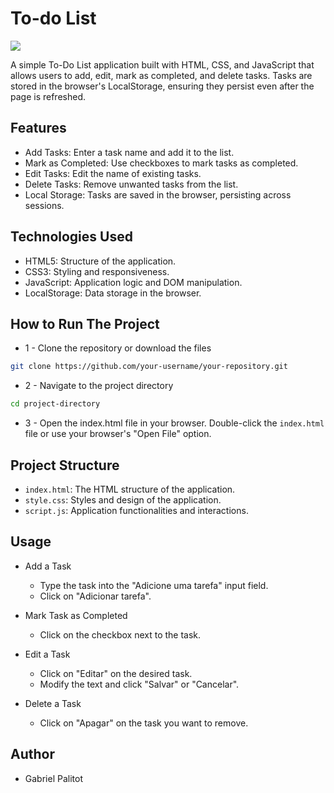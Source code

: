 # To-do List

<img src="https://i.ibb.co/HgF0Ndz/Screenshot-from-2024-09-27-15-23-43.png"></img>

A simple To-Do List application built with HTML, CSS, and JavaScript that allows users to add, edit, mark as completed, and delete tasks. Tasks are stored in the browser's LocalStorage, ensuring they persist even after the page is refreshed.

## Features

- Add Tasks: Enter a task name and add it to the list.
- Mark as Completed: Use checkboxes to mark tasks as completed.
- Edit Tasks: Edit the name of existing tasks.
- Delete Tasks: Remove unwanted tasks from the list.
- Local Storage: Tasks are saved in the browser, persisting across sessions.

## Technologies Used
- HTML5: Structure of the application.
- CSS3: Styling and responsiveness.
- JavaScript: Application logic and DOM manipulation.
- LocalStorage: Data storage in the browser.

## How to Run The Project

- 1 - Clone the repository or download the files

```bash
git clone https://github.com/your-username/your-repository.git
```

- 2 - Navigate to the project directory

```bash
cd project-directory
```

- 3 - Open the index.html file in your browser.
Double-click the `index.html` file or use your browser's "Open File" option.

## Project Structure

- `index.html`: The HTML structure of the application.
- `style.css`: Styles and design of the application.
- `script.js`: Application functionalities and interactions.

## Usage

- Add a Task

    - Type the task into the "Adicione uma tarefa" input field.
    - Click on "Adicionar tarefa".

- Mark Task as Completed

    - Click on the checkbox next to the task.
- Edit a Task

    - Click on "Editar" on the desired task.
    - Modify the text and click "Salvar" or "Cancelar".
- Delete a Task

    - Click on "Apagar" on the task you want to remove.

## Author

- Gabriel Palitot


